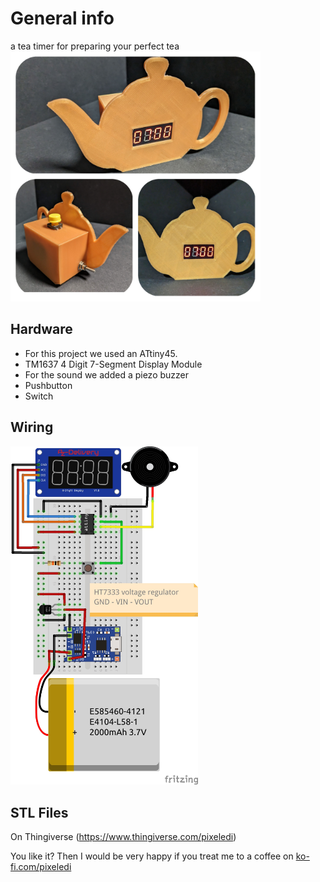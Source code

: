 # General info

a tea timer for preparing your perfect tea   
<img src="https://github.com/pixelEDI/teaclock/blob/8353ea8434944ba63061e76e441f0206d0352ffc/teaclock.jpg" width="400">

## Hardware
- For this project we used an ATtiny45.
- TM1637 4 Digit 7-Segment Display Module
- For the sound we added a piezo buzzer
- Pushbutton
- Switch

## Wiring
<img src="https://github.com/pixelEDI/teaclock/blob/ad565b6cde4ed5b357ad0c128c58764fa9edeaa3/wiring.jpg" width="300">

## STL Files
On Thingiverse (https://www.thingiverse.com/pixeledi)

You like it? Then I would be very happy if you treat me to a coffee on [ko-fi.com/pixeledi](https://www.ko-fi.com/pixeledi)
